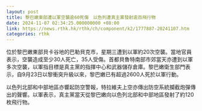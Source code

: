 ```yaml
---
layout: post
title: 黎巴嫩東部遭以軍空襲逾60死傷　以色列遭真主黨發射逾百飛行物
date: 2024-11-07 02:34:25.000000000 +08:00
link: https://news.rthk.hk/rthk/ch/component/k2/1777887-20241107.htm
categories: rthk
---
```


位於黎巴嫩東部貝卡谷地的巴勒貝克市，星期三遭到以軍約20次空襲。當地官員表示，空襲造成至少30人死亡，35人受傷。首都貝魯特南部市郊當天亦遭到以軍多次空襲，以軍指目標是真主黨的指揮中心和武器儲存倉庫。黎巴嫩衛生部門表示，自9月23日以黎衝突升級以來，黎巴嫩已有超過2600人死於以軍行動。

以色列北部和中部地區亦響起防空警報，特拉維夫上空亦傳出防空系統攔截炮彈傳出的聲響。以軍表示，真主黨當天從黎巴嫩向以色列北部和中部地區發射了約120枚飛行物。
